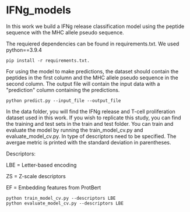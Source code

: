 # IFNg_models
In this work we build a IFNg release classification model using the peptide sequence with the MHC allele pseudo sequence. 

The requiered dependencies can be found in requirements.txt. We used python==3.9.4

```console
pip install -r requirements.txt.
```

For using the model to make predictions, the dataset should contain the peptides in the first column and the MHC allele pseudo sequence in the second column. The output file will contain the input data with a "prediction" column containing the predictions.

```console
python predict.py --input_file --output_file 
```

In the data folder, you will find the IFNg release and T-cell proliferation dataset used in this work. If you wish to replicate this study, you can find the training and test sets in the train and test folder. You can train and evaluate the model by running the train_model_cv.py and evaluate_model_cv.py. In type of descriptors need to be specified. The avergae metric is printed with the standard deviation in parentheses.

Descriptors:

LBE = Letter-based encoding 

ZS = Z-scale descriptors 

EF = Embedding features from ProtBert

```console
python train_model_cv.py --descriptors LBE
python evaluate_model_cv.py --descriptors LBE
```

